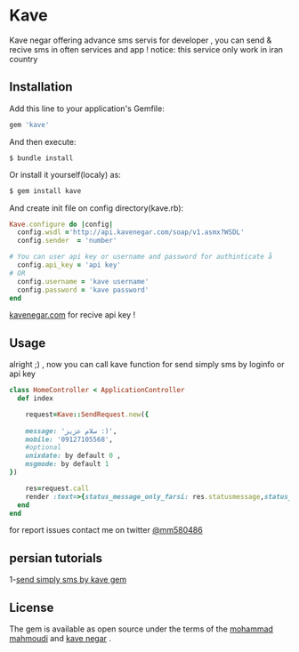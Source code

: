 # Kave

Kave negar offering advance sms servis for developer , you can send & recive sms in often services and app !
notice: this service only work in iran country
## Installation

Add this line to your application's Gemfile:

```ruby
gem 'kave'
```

And then execute:
```
$ bundle install
```
Or install it yourself(localy) as:
```ruby
$ gem install kave
```
And create init file on config directory(kave.rb):

```ruby
Kave.configure do |config|
  config.wsdl ='http://api.kavenegar.com/soap/v1.asmx?WSDL'
  config.sender  = 'number'

# You can user api key or username and password for authinticate å
  config.api_key = 'api key'
# OR
  config.username = 'kave username'
  config.password = 'kave password'
end
```
[kavenegar.com](http://kavenegar.com/) for recive api key !
## Usage
alright ;) , now you can call kave function for send simply sms by loginfo or api key

```ruby
class HomeController < ApplicationController
  def index

  	request=Kave::SendRequest.new({
   
    message: 'سلام عزیز :)',
    mobile: '09127105568',
    #optional
    unixdate: by default 0 ,
    msgmode: by default 1
})

  	res=request.call
  	render :text=>{status_message_only_farsi: res.statusmessage,status_code: res.status}
  end
end


```

for report issues contact me on twitter [@mm580486](https://twitter.com/mm580486)

## persian tutorials 

1-[send simply sms by kave gem](https://twitter.com/mm580486)

## License

The gem is available as open source under the terms of the [mohammad mahmoudi](https://twitter.com/mm580486) and [kave negar](http://kavenegar.com/support/about) .

